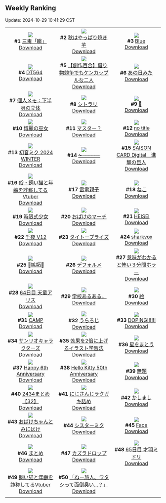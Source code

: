 ## Weekly Ranking
Update: 2024-10-29 10:41:29 CST

|      |      |      |
| :----: | :----: | :----: |
| ![](https://i.pixiv.re/c/240x480/img-master/img/2024/10/22/00/00/11/123556537_p0_master1200.jpg)<br>**#1** [三毒「瞋」](https://www.pixiv.net/artworks/123556537)<br>[Download](https://i.pixiv.re/img-original/img/2024/10/22/00/00/11/123556537_p0.png) | ![](https://i.pixiv.re/c/240x480/img-master/img/2024/10/22/20/05/02/123577236_p0_master1200.jpg)<br>**#2** [秋はやっぱり焼き芋](https://www.pixiv.net/artworks/123577236)<br>[Download](https://i.pixiv.re/img-original/img/2024/10/22/20/05/02/123577236_p0.jpg) | ![](https://i.pixiv.re/c/240x480/img-master/img/2024/10/21/00/01/17/123527833_p0_master1200.jpg)<br>**#3** [Blue](https://www.pixiv.net/artworks/123527833)<br>[Download](https://i.pixiv.re/img-original/img/2024/10/21/00/01/17/123527833_p0.jpg) |
| ![](https://i.pixiv.re/c/240x480/img-master/img/2024/10/22/00/00/45/123556665_p0_master1200.jpg)<br>**#4** [DT564](https://www.pixiv.net/artworks/123556665)<br>[Download](https://i.pixiv.re/img-original/img/2024/10/22/00/00/45/123556665_p0.jpg) | ![](https://i.pixiv.re/c/240x480/img-master/img/2024/10/22/19/00/59/123575478_p0_master1200.jpg)<br>**#5** [【創作百合】借り物競争でもケンカップルな二人](https://www.pixiv.net/artworks/123575478)<br>[Download](https://i.pixiv.re/img-original/img/2024/10/22/19/00/59/123575478_p0.jpg) | ![](https://i.pixiv.re/c/240x480/img-master/img/2024/10/22/14/22/38/123569977_p0_master1200.jpg)<br>**#6** [あの日みた](https://www.pixiv.net/artworks/123569977)<br>[Download](https://i.pixiv.re/img-original/img/2024/10/22/14/22/38/123569977_p0.jpg) |
| ![](https://i.pixiv.re/c/240x480/img-master/img/2024/10/22/06/00/06/123562932_p0_master1200.jpg)<br>**#7** [個人メモ：下半身の立体](https://www.pixiv.net/artworks/123562932)<br>[Download](https://i.pixiv.re/img-original/img/2024/10/22/06/00/06/123562932_p0.jpg) | ![](https://i.pixiv.re/c/240x480/img-master/img/2024/10/22/00/02/24/123556842_p0_master1200.jpg)<br>**#8** [シトラリ](https://www.pixiv.net/artworks/123556842)<br>[Download](https://i.pixiv.re/img-original/img/2024/10/22/00/02/24/123556842_p0.jpg) | ![](https://i.pixiv.re/c/240x480/img-master/img/2024/10/22/13/58/27/123569566_p0_master1200.jpg)<br>**#9** [🦈](https://www.pixiv.net/artworks/123569566)<br>[Download](https://i.pixiv.re/img-original/img/2024/10/22/13/58/27/123569566_p0.jpg) |
| ![](https://i.pixiv.re/c/240x480/img-master/img/2024/10/22/14/02/34/123569658_p0_master1200.jpg)<br>**#10** [博麗の巫女](https://www.pixiv.net/artworks/123569658)<br>[Download](https://i.pixiv.re/img-original/img/2024/10/22/14/02/34/123569658_p0.jpg) | ![](https://i.pixiv.re/c/240x480/img-master/img/2024/10/22/23/46/29/123584608_p0_master1200.jpg)<br>**#11** [マスター？](https://www.pixiv.net/artworks/123584608)<br>[Download](https://i.pixiv.re/img-original/img/2024/10/22/23/46/29/123584608_p0.jpg) | ![](https://i.pixiv.re/c/240x480/img-master/img/2024/10/22/22/20/04/123581671_p0_master1200.jpg)<br>**#12** [no title](https://www.pixiv.net/artworks/123581671)<br>[Download](https://i.pixiv.re/img-original/img/2024/10/22/22/20/04/123581671_p0.jpg) |
| ![](https://i.pixiv.re/c/240x480/img-master/img/2024/10/22/13/54/57/123569517_p0_master1200.jpg)<br>**#13** [初音ミク 2024 WINTER](https://www.pixiv.net/artworks/123569517)<br>[Download](https://i.pixiv.re/img-original/img/2024/10/22/13/54/57/123569517_p0.jpg) | ![](https://i.pixiv.re/c/240x480/img-master/img/2024/10/22/20/56/51/123578705_p0_master1200.jpg)<br>**#14** [✁┈┈┈┈┈┈](https://www.pixiv.net/artworks/123578705)<br>[Download](https://i.pixiv.re/img-original/img/2024/10/22/20/56/51/123578705_p0.jpg) | ![](https://i.pixiv.re/c/240x480/img-master/img/2024/10/22/14/19/52/123569937_p0_master1200.jpg)<br>**#15** [SAISON CARD Digital　進撃の巨人](https://www.pixiv.net/artworks/123569937)<br>[Download](https://i.pixiv.re/img-original/img/2024/10/22/14/19/52/123569937_p0.jpg) |
| ![](https://i.pixiv.re/c/240x480/img-master/img/2024/10/22/20/06/23/123577279_p0_master1200.jpg)<br>**#16** [俗・飼い猫と年齢を詐称してるVtuber](https://www.pixiv.net/artworks/123577279)<br>[Download](https://i.pixiv.re/img-original/img/2024/10/22/20/06/23/123577279_p0.png) | ![](https://i.pixiv.re/c/240x480/img-master/img/2024/10/22/14/20/59/123569956_p0_master1200.jpg)<br>**#17** [雷電親子](https://www.pixiv.net/artworks/123569956)<br>[Download](https://i.pixiv.re/img-original/img/2024/10/22/14/20/59/123569956_p0.png) | ![](https://i.pixiv.re/c/240x480/img-master/img/2024/10/22/14/18/33/123569916_p0_master1200.jpg)<br>**#18** [ねこ](https://www.pixiv.net/artworks/123569916)<br>[Download](https://i.pixiv.re/img-original/img/2024/10/22/14/18/33/123569916_p0.jpg) |
| ![](https://i.pixiv.re/c/240x480/img-master/img/2024/10/22/00/00/04/123556511_p0_master1200.jpg)<br>**#19** [時限式少女](https://www.pixiv.net/artworks/123556511)<br>[Download](https://i.pixiv.re/img-original/img/2024/10/22/00/00/04/123556511_p0.jpg) | ![](https://i.pixiv.re/c/240x480/img-master/img/2024/10/22/13/52/56/123569481_p0_master1200.jpg)<br>**#20** [おばけのマーチ](https://www.pixiv.net/artworks/123569481)<br>[Download](https://i.pixiv.re/img-original/img/2024/10/22/13/52/56/123569481_p0.jpg) | ![](https://i.pixiv.re/c/240x480/img-master/img/2024/10/22/13/51/38/123569464_p0_master1200.jpg)<br>**#21** [HEISEI](https://www.pixiv.net/artworks/123569464)<br>[Download](https://i.pixiv.re/img-original/img/2024/10/22/13/51/38/123569464_p0.jpg) |
| ![](https://i.pixiv.re/c/240x480/img-master/img/2024/10/22/00/11/19/123557276_p0_master1200.jpg)<br>**#22** [千夜 V12](https://www.pixiv.net/artworks/123557276)<br>[Download](https://i.pixiv.re/img-original/img/2024/10/22/00/11/19/123557276_p0.jpg) | ![](https://i.pixiv.re/c/240x480/img-master/img/2024/10/22/14/21/54/123569968_p0_master1200.jpg)<br>**#23** [タイトープライズ](https://www.pixiv.net/artworks/123569968)<br>[Download](https://i.pixiv.re/img-original/img/2024/10/22/14/21/54/123569968_p0.jpg) | ![](https://i.pixiv.re/c/240x480/img-master/img/2024/10/22/14/01/45/123569646_p0_master1200.jpg)<br>**#24** [sharkvox](https://www.pixiv.net/artworks/123569646)<br>[Download](https://i.pixiv.re/img-original/img/2024/10/22/14/01/45/123569646_p0.jpg) |
| ![](https://i.pixiv.re/c/240x480/img-master/img/2024/10/22/14/13/11/123569831_p0_master1200.jpg)<br>**#25** [🌹嫉妬🌹](https://www.pixiv.net/artworks/123569831)<br>[Download](https://i.pixiv.re/img-original/img/2024/10/22/14/13/11/123569831_p0.jpg) | ![](https://i.pixiv.re/c/240x480/img-master/img/2024/10/22/14/09/15/123569764_p0_master1200.jpg)<br>**#26** [デフォルメ](https://www.pixiv.net/artworks/123569764)<br>[Download](https://i.pixiv.re/img-original/img/2024/10/22/14/09/15/123569764_p0.jpg) | ![](https://i.pixiv.re/c/240x480/img-master/img/2024/10/22/14/11/32/123569807_p0_master1200.jpg)<br>**#27** [意味がわかると怖い３分間ホラー](https://www.pixiv.net/artworks/123569807)<br>[Download](https://i.pixiv.re/img-original/img/2024/10/22/14/11/32/123569807_p0.jpg) |
| ![](https://i.pixiv.re/c/240x480/img-master/img/2024/10/22/00/26/27/123556518_p0_master1200.jpg)<br>**#28** [64日目 天童アリス](https://www.pixiv.net/artworks/123556518)<br>[Download](https://i.pixiv.re/img-original/img/2024/10/22/00/26/27/123556518_p0.png) | ![](https://i.pixiv.re/c/240x480/img-master/img/2024/10/22/23/25/41/123576020_p0_master1200.jpg)<br>**#29** [学校あるある。](https://www.pixiv.net/artworks/123576020)<br>[Download](https://i.pixiv.re/img-original/img/2024/10/22/23/25/41/123576020_p0.jpg) | ![](https://i.pixiv.re/c/240x480/img-master/img/2024/10/21/01/32/06/123531086_p0_master1200.jpg)<br>**#30** [絵](https://www.pixiv.net/artworks/123531086)<br>[Download](https://i.pixiv.re/img-original/img/2024/10/21/01/32/06/123531086_p0.jpg) |
| ![](https://i.pixiv.re/c/240x480/img-master/img/2024/10/22/14/12/16/123569821_p0_master1200.jpg)<br>**#31** [CAMP](https://www.pixiv.net/artworks/123569821)<br>[Download](https://i.pixiv.re/img-original/img/2024/10/22/14/12/16/123569821_p0.jpg) | ![](https://i.pixiv.re/c/240x480/img-master/img/2024/10/22/14/03/01/123569667_p0_master1200.jpg)<br>**#32** [うらろじ](https://www.pixiv.net/artworks/123569667)<br>[Download](https://i.pixiv.re/img-original/img/2024/10/22/14/03/01/123569667_p0.jpg) | ![](https://i.pixiv.re/c/240x480/img-master/img/2024/10/22/14/18/10/123569907_p0_master1200.jpg)<br>**#33** [DOPING!!!!!!](https://www.pixiv.net/artworks/123569907)<br>[Download](https://i.pixiv.re/img-original/img/2024/10/22/14/18/10/123569907_p0.jpg) |
| ![](https://i.pixiv.re/c/240x480/img-master/img/2024/10/22/14/04/59/123569691_p0_master1200.jpg)<br>**#34** [サンリオキャラクターズ](https://www.pixiv.net/artworks/123569691)<br>[Download](https://i.pixiv.re/img-original/img/2024/10/22/14/04/59/123569691_p0.jpg) | ![](https://i.pixiv.re/c/240x480/img-master/img/2024/10/22/14/00/10/123569610_p0_master1200.jpg)<br>**#35** [効果を2倍に上げるイラスト学習法](https://www.pixiv.net/artworks/123569610)<br>[Download](https://i.pixiv.re/img-original/img/2024/10/22/14/00/10/123569610_p0.jpg) | ![](https://i.pixiv.re/c/240x480/img-master/img/2024/10/22/00/00/30/123556619_p0_master1200.jpg)<br>**#36** [星をまとう](https://www.pixiv.net/artworks/123556619)<br>[Download](https://i.pixiv.re/img-original/img/2024/10/22/00/00/30/123556619_p0.jpg) |
| ![](https://i.pixiv.re/c/240x480/img-master/img/2024/10/22/13/56/41/123569540_p0_master1200.jpg)<br>**#37** [Happy 6th Anniversary](https://www.pixiv.net/artworks/123569540)<br>[Download](https://i.pixiv.re/img-original/img/2024/10/22/13/56/41/123569540_p0.jpg) | ![](https://i.pixiv.re/c/240x480/img-master/img/2024/10/22/14/16/39/123569886_p0_master1200.jpg)<br>**#38** [Hello Kitty 50th Anniversary](https://www.pixiv.net/artworks/123569886)<br>[Download](https://i.pixiv.re/img-original/img/2024/10/22/14/16/39/123569886_p0.jpg) | ![](https://i.pixiv.re/c/240x480/img-master/img/2024/10/22/13/50/39/123569450_p0_master1200.jpg)<br>**#39** [無題](https://www.pixiv.net/artworks/123569450)<br>[Download](https://i.pixiv.re/img-original/img/2024/10/22/13/50/39/123569450_p0.jpg) |
| ![](https://i.pixiv.re/c/240x480/img-master/img/2024/10/22/15/31/17/123570970_p0_master1200.jpg)<br>**#40** [2434まとめ【32】](https://www.pixiv.net/artworks/123570970)<br>[Download](https://i.pixiv.re/img-original/img/2024/10/22/15/31/17/123570970_p0.png) | ![](https://i.pixiv.re/c/240x480/img-master/img/2024/10/21/20/32/00/123549470_p0_master1200.jpg)<br>**#41** [にじさんじラクガキ詰め](https://www.pixiv.net/artworks/123549470)<br>[Download](https://i.pixiv.re/img-original/img/2024/10/21/20/32/00/123549470_p0.jpg) | ![](https://i.pixiv.re/c/240x480/img-master/img/2024/10/22/14/05/38/123569704_p0_master1200.jpg)<br>**#42** [かしまし](https://www.pixiv.net/artworks/123569704)<br>[Download](https://i.pixiv.re/img-original/img/2024/10/22/14/05/38/123569704_p0.jpg) |
| ![](https://i.pixiv.re/c/240x480/img-master/img/2024/10/22/13/59/27/123569576_p0_master1200.jpg)<br>**#43** [おばけちゃんとみにばけ](https://www.pixiv.net/artworks/123569576)<br>[Download](https://i.pixiv.re/img-original/img/2024/10/22/13/59/27/123569576_p0.jpg) | ![](https://i.pixiv.re/c/240x480/img-master/img/2024/10/22/00/18/27/123557497_p0_master1200.jpg)<br>**#44** [シスターミク](https://www.pixiv.net/artworks/123557497)<br>[Download](https://i.pixiv.re/img-original/img/2024/10/22/00/18/27/123557497_p0.png) | ![](https://i.pixiv.re/c/240x480/img-master/img/2024/10/22/13/53/48/123569494_p0_master1200.jpg)<br>**#45** [Face](https://www.pixiv.net/artworks/123569494)<br>[Download](https://i.pixiv.re/img-original/img/2024/10/22/13/53/48/123569494_p0.jpg) |
| ![](https://i.pixiv.re/c/240x480/img-master/img/2024/10/22/18/46/16/123574976_p0_master1200.jpg)<br>**#46** [まとめ](https://www.pixiv.net/artworks/123574976)<br>[Download](https://i.pixiv.re/img-original/img/2024/10/22/18/46/16/123574976_p0.jpg) | ![](https://i.pixiv.re/c/240x480/img-master/img/2024/10/22/18/05/37/123574010_p0_master1200.jpg)<br>**#47** [カズラドロップ](https://www.pixiv.net/artworks/123574010)<br>[Download](https://i.pixiv.re/img-original/img/2024/10/22/18/05/37/123574010_p0.jpg) | ![](https://i.pixiv.re/c/240x480/img-master/img/2024/10/22/23/49/28/123584705_p0_master1200.jpg)<br>**#48** [65日目 才羽ミドリ](https://www.pixiv.net/artworks/123584705)<br>[Download](https://i.pixiv.re/img-original/img/2024/10/22/23/49/28/123584705_p0.png) |
| ![](https://i.pixiv.re/c/240x480/img-master/img/2024/10/21/20/03/47/123548651_p0_master1200.jpg)<br>**#49** [飼い猫と年齢を詐称してるVtuber](https://www.pixiv.net/artworks/123548651)<br>[Download](https://i.pixiv.re/img-original/img/2024/10/21/20/03/47/123548651_p0.png) | ![](https://i.pixiv.re/c/240x480/img-master/img/2024/10/21/00/13/22/123528579_p0_master1200.jpg)<br>**#50** [「ねー旅人、ワタシって面倒臭い…？」](https://www.pixiv.net/artworks/123528579)<br>[Download](https://i.pixiv.re/img-original/img/2024/10/21/00/13/22/123528579_p0.png) |
|      |
